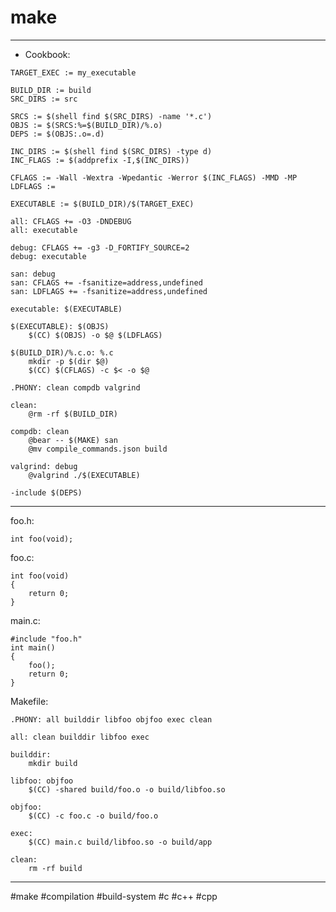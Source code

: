 # make

-------------------------------------------------------------------------------

- Cookbook:
```
TARGET_EXEC := my_executable

BUILD_DIR := build
SRC_DIRS := src

SRCS := $(shell find $(SRC_DIRS) -name '*.c')
OBJS := $(SRCS:%=$(BUILD_DIR)/%.o)
DEPS := $(OBJS:.o=.d)

INC_DIRS := $(shell find $(SRC_DIRS) -type d)
INC_FLAGS := $(addprefix -I,$(INC_DIRS))

CFLAGS := -Wall -Wextra -Wpedantic -Werror $(INC_FLAGS) -MMD -MP
LDFLAGS :=

EXECUTABLE := $(BUILD_DIR)/$(TARGET_EXEC)

all: CFLAGS += -O3 -DNDEBUG
all: executable

debug: CFLAGS += -g3 -D_FORTIFY_SOURCE=2
debug: executable

san: debug
san: CFLAGS += -fsanitize=address,undefined
san: LDFLAGS += -fsanitize=address,undefined

executable: $(EXECUTABLE)

$(EXECUTABLE): $(OBJS)
	$(CC) $(OBJS) -o $@ $(LDFLAGS)

$(BUILD_DIR)/%.c.o: %.c
	mkdir -p $(dir $@)
	$(CC) $(CFLAGS) -c $< -o $@

.PHONY: clean compdb valgrind

clean:
	@rm -rf $(BUILD_DIR)

compdb: clean
	@bear -- $(MAKE) san
	@mv compile_commands.json build

valgrind: debug
	@valgrind ./$(EXECUTABLE)

-include $(DEPS)
```

-------------------------------------------------------------------------------

foo.h:
```
int foo(void);
```
foo.c:
```
int foo(void)
{
    return 0;
}
```
main.c:
```
#include "foo.h"
int main()
{
    foo();
    return 0;
}
```
Makefile:
```
.PHONY: all builddir libfoo objfoo exec clean

all: clean builddir libfoo exec

builddir:
	mkdir build

libfoo: objfoo
	$(CC) -shared build/foo.o -o build/libfoo.so

objfoo:
	$(CC) -c foo.c -o build/foo.o

exec:
	$(CC) main.c build/libfoo.so -o build/app

clean:
	rm -rf build
```

-------------------------------------------------------------------------------

#make #compilation #build-system #c #c++ #cpp

